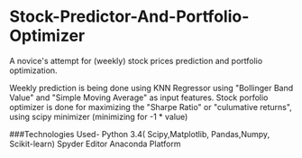 # Stock-Predictor-And-Portfolio-Optimizer

A novice's attempt for (weekly) stock prices prediction and portfolio optimization.

Weekly prediction is being done using KNN Regressor using "Bollinger Band Value" and "Simple Moving Average" as input features.
Stock porfolio optimizer is done for maximizing the "Sharpe Ratio" or "culumative returns", using scipy minimizer (minimizing for -1 * value)


###Technologies Used-
  Python 3.4( Scipy,Matplotlib, Pandas,Numpy, Scikit-learn)
  Spyder Editor
  Anaconda Platform
  
  
